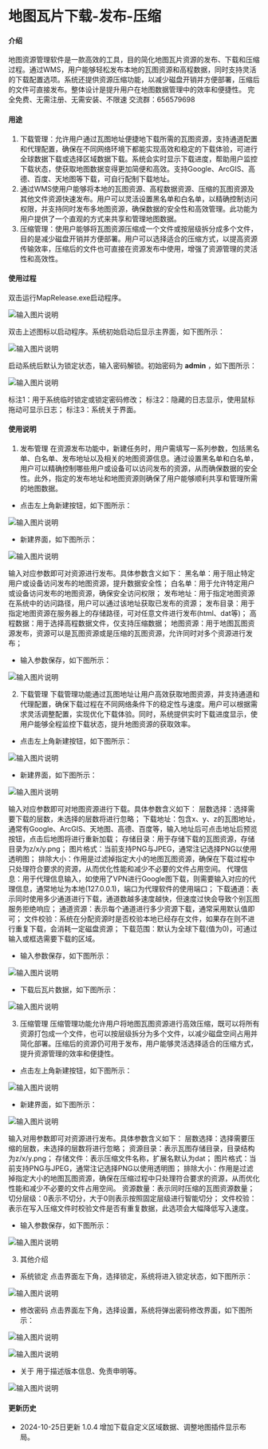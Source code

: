 # 地图瓦片下载-发布-压缩

#### 介绍
地图资源管理软件是一款高效的工具，目的简化地图瓦片资源的发布、下载和压缩过程。通过WMS，用户能够轻松发布本地的瓦图资源和高程数据，同时支持灵活的下载配置选项。系统还提供资源压缩功能，以减少磁盘开销并方便部署，压缩后的文件可直接发布。整体设计是提升用户在地图数据管理中的效率和便捷性。
完全免费、无需注册、无需安装、不限速
交流群：656579698

#### 用途

1.  下载管理：允许用户通过瓦图地址便捷地下载所需的瓦图资源，支持通道配置和代理配置，确保在不同网络环境下都能实现高效和稳定的下载体验，可进行全球数据下载或选择区域数据下载。系统会实时显示下载进度，帮助用户监控下载状态，使获取地图数据变得更加简便和高效。支持Google、ArcGIS、高德、百度、天地图等下载，可自行配制下载地址。
2.  通过WMS使用户能够将本地的瓦图资源、高程数据资源、压缩的瓦图资源及其他文件资源快速发布。用户可以灵活设置黑名单和白名单，以精确控制访问权限，并支持同时发布多地图资源，确保数据的安全性和高效管理。此功能为用户提供了一个直观的方式来共享和管理地图数据。
3.  压缩管理：使用户能够将瓦图资源压缩成一个文件或按层级拆分成多个文件，目的是减少磁盘开销并方便部署。用户可以选择适合的压缩方式，以提高资源传输效率，压缩后的文件也可直接在资源发布中使用，增强了资源管理的灵活性和高效性。

#### 使用过程

双击运行MapRelease.exe启动程序。

![输入图片说明](https://gitee.com/pssddddd/map-resources/raw/master/Other/1.png)

双击上述图标以启动程序。系统初始启动后显示主界面，如下图所示：

![输入图片说明](https://gitee.com/pssddddd/map-resources/raw/master/Other/2.png)

启动系统后默认为锁定状态，输入密码解锁。初始密码为 **admin** ，如下图所示： 

![输入图片说明](https://gitee.com/pssddddd/map-resources/raw/master/Other/3.png)

标注1：用于系统临时锁定或锁定密码修改；
标注2：隐藏的日志显示，使用鼠标拖动可显示日志；
标注3：系统关于界面。

#### 使用说明

1.  发布管理
在资源发布功能中，新建任务时，用户需填写一系列参数，包括黑名单、白名单、发布地址以及相关的地图资源信息。通过设置黑名单和白名单，用户可以精确控制哪些用户或设备可以访问发布的资源，从而确保数据的安全性。此外，指定的发布地址和地图资源则确保了用户能够顺利共享和管理所需的地图数据。
- 点击左上角新建按钮，如下图所示：

![输入图片说明](https://gitee.com/pssddddd/map-resources/raw/master/Other/4.png)

- 新建界面，如下图所示：

![输入图片说明](https://gitee.com/pssddddd/map-resources/raw/master/Other/5.png)

输入对应参数即可对资源进行发布。具体参数含义如下：
黑名单：用于阻止特定用户或设备访问发布的地图资源，提升数据安全性；
白名单：用于允许特定用户或设备访问发布的地图资源，确保安全访问权限；
发布地址：用于指定地图资源在系统中的访问路径，用户可以通过该地址获取已发布的资源；
发布目录：用于指定地图资源在服务器上的存储路径，可对任意文件进行发布(html、dat等)；
高程数据：用于选择高程数据文件，仅支持压缩数据；
地图资源：用于地图瓦图资源发布，资源可以是瓦图资源或是压缩的瓦图资源，允许同时对多个资源进行发布；

- 输入参数保存，如下图所示：

![输入图片说明](https://gitee.com/pssddddd/map-resources/raw/master/Other/6.png)

2.  下载管理
下载管理功能通过瓦图地址让用户高效获取地图资源，并支持通道和代理配置，确保下载过程在不同网络条件下的稳定性与速度。用户可以根据需求灵活调整配置，实现优化下载体验。同时，系统提供实时下载进度显示，使用户能够全程监控下载状态，提升地图资源的获取效率。
- 点击左上角新建按钮，如下图所示：

![输入图片说明](https://gitee.com/pssddddd/map-resources/raw/master/Other/7.png)

- 新建界面，如下图所示：

![输入图片说明](https://gitee.com/pssddddd/map-resources/raw/master/Other/8.png)

输入对应参数即可对地图资源进行下载。具体参数含义如下：
层数选择：选择需要下载的层数，未选择的层数将进行忽略；
下载地址：包含x、y、z的瓦图地址，通常有Google、ArcGIS、天地图、高德、百度等，输入地址后可点击地址后预览按钮，点击后地图将进行重新加载；
存储目录：用于存储下载的瓦图资源，存储目录为z/x/y.png；
图片格式：当前支持PNG与JPEG，通常注记选择PNG以使用透明图；
排除大小：作用是过滤掉指定大小的地图瓦图资源，确保在下载过程中只处理符合要求的资源，从而优化性能和减少不必要的文件占用空间。
代理信息：用于代理信息输入，如使用了VPN进行Google图下载，则需要输入对应的代理信息，通常地址为本地(127.0.0.1)，端口为代理软件的使用端口；
下载通道：表示同时使用多少通道进行下载，通道数越多速度越快，但速度过快会导致个别瓦图服务拒绝响应；
通道资源：表示每个通道进行多少资源下载，通常采用默认值即可；
文件校验：系统在分配资源时是否校验本地已经存在文件，如果存在则不进行重复下载，会消耗一定磁盘资源；
下载范围：默认为全球下载(值为0)，可通过输入或框选需要下载的区域。

-  输入参数保存，如下图所示：

![输入图片说明](https://gitee.com/pssddddd/map-resources/raw/master/Other/9.png)

-  下载后瓦片数据，如下图所示：

![输入图片说明](https://gitee.com/pssddddd/map-resources/raw/master/Other/10.png)

3.  压缩管理
压缩管理功能允许用户将地图瓦图资源进行高效压缩，既可以将所有资源打包成一个文件，也可以按层级拆分为多个文件，以减少磁盘空间占用并简化部署。压缩后的资源仍可用于发布，用户能够灵活选择适合的压缩方式，提升资源管理的效率和便捷性。
- 点击左上角新建按钮，如下图所示：

![输入图片说明](https://gitee.com/pssddddd/map-resources/raw/master/Other/11.png)

- 新建界面，如下图所示：

![输入图片说明](https://gitee.com/pssddddd/map-resources/raw/master/Other/12.png)

输入对用参数即可对资源进行发布。具体参数含义如下：
层数选择：选择需要压缩的层数，未选择的层数将进行忽略；
资源目录：表示瓦图存储目录，目录结构为z/x/y.png；
存储文件：表示压缩文件名称，扩展名默认为dat；
图片格式：当前支持PNG与JPEG，通常注记选择PNG以使用透明图；
排除大小：作用是过滤掉指定大小的地图瓦图资源，确保在压缩过程中只处理符合要求的资源，从而优化性能和减少不必要的文件占用空间。
资源数量：表示同时压缩的瓦图资源数量；
切分层级：0表示不切分，大于0则表示按照固定层级进行智能切分；
文件校验：表示在写入压缩文件时校验文件是否有重复数据，此选项会大幅降低写入速度。

- 输入参数保存，如下图所示：

![输入图片说明](https://gitee.com/pssddddd/map-resources/raw/master/Other/13.png)

3.  其他介绍
- 系统锁定
点击界面左下角，选择锁定，系统将进入锁定状态，如下图所示：

![输入图片说明](https://gitee.com/pssddddd/map-resources/raw/master/Other/14.png)

- 修改密码
点击界面左下角，选择设置，系统将弹出密码修改界面，如下图所示：

![输入图片说明](https://gitee.com/pssddddd/map-resources/raw/master/Other/15.png)

![输入图片说明](https://gitee.com/pssddddd/map-resources/raw/master/Other/16.png)

- 关于
用于描述版本信息、免责申明等。

![输入图片说明](https://gitee.com/pssddddd/map-resources/raw/master/Other/17.png)

#### 更新历史
- 2024-10-25日更新 1.0.4 增加下载自定义区域数据、调整地图插件显示布局。

